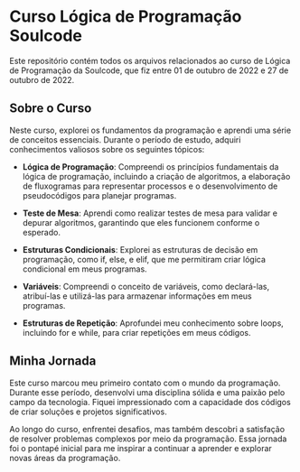 # Curso Lógica de Programação Soulcode

Este repositório contém todos os arquivos relacionados ao curso de Lógica de Programação da Soulcode, que fiz entre 01 de outubro de 2022 e 27 de outubro de 2022.

## Sobre o Curso
Neste curso, explorei os fundamentos da programação e aprendi uma série de conceitos essenciais. Durante o período de estudo, adquiri conhecimentos valiosos sobre os seguintes tópicos:

* **Lógica de Programação**: Compreendi os princípios fundamentais da lógica de programação, incluindo a criação de algoritmos, a elaboração de fluxogramas para representar processos e o desenvolvimento de pseudocódigos para planejar programas.

* **Teste de Mesa**: Aprendi como realizar testes de mesa para validar e depurar algoritmos, garantindo que eles funcionem conforme o esperado.

* **Estruturas Condicionais**: Explorei as estruturas de decisão em programação, como if, else, e elif, que me permitiram criar lógica condicional em meus programas.

* **Variáveis**: Compreendi o conceito de variáveis, como declará-las, atribuí-las e utilizá-las para armazenar informações em meus programas.

* **Estruturas de Repetição**: Aprofundei meu conhecimento sobre loops, incluindo for e while, para criar repetições em meus códigos.

## Minha Jornada
Este curso marcou meu primeiro contato com o mundo da programação. Durante esse período, desenvolvi uma disciplina sólida e uma paixão pelo campo da tecnologia. Fiquei impressionado com a capacidade dos códigos de criar soluções e projetos significativos.

Ao longo do curso, enfrentei desafios, mas também descobri a satisfação de resolver problemas complexos por meio da programação. Essa jornada foi o pontapé inicial para me inspirar a continuar a aprender e explorar novas áreas da programação.